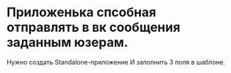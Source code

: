 # Приложенька спсобная отправлять в вк сообщения заданным юзерам.
Нужно создать Standalone-приложение
И заполнить 3 поля в шаблоне. 
